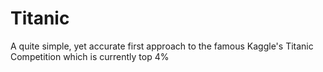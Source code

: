 # Titanic
A quite simple, yet accurate first approach to the famous Kaggle's Titanic Competition which is currently top 4%
